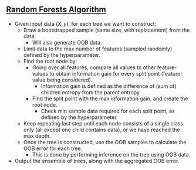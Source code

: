 ## [Random Forests Algorithm](https://carbonati.github.io/posts/random-forests-from-scratch/)
- Given input data $(X, y)$, for each tree we want to construct:
  - Draw a bootstrapped sample (same size, with replacement) from the data. 
    - Will also generate OOB data. 
  - Limit data to the max number of features (sampled randomly) defined by the hyperparameter. 
  - Find the root node by:
    - Going over all features, compare all values to other feature-values to obtain information gain for every split point (feature-value being considered). 
      - Information gain is defined as the difference of (sum of) children entropy from the parent entropy. 
    - Find the split point with the max information gain, and create the root node. 
      - Check min sample data required for each split point, as defined by the hyperparameter. 
  - Keep repeating last step until each node consists of a single class only (all except one child contains data), or we have reached the max depth.
  - Once the tree is constructed, use the OOB samples to calculate the OOB error for each tree. 
    - This is done by performing inference on the tree using OOB data. 
- Output the ensemble of trees, along with the aggregated OOB error. 
